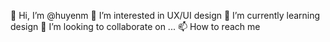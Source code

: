 
👋 Hi, I’m @huyenm
👀 I’m interested in UX/UI design
🌱 I’m currently learning design
💞️ I’m looking to collaborate on ...
📫 How to reach me
